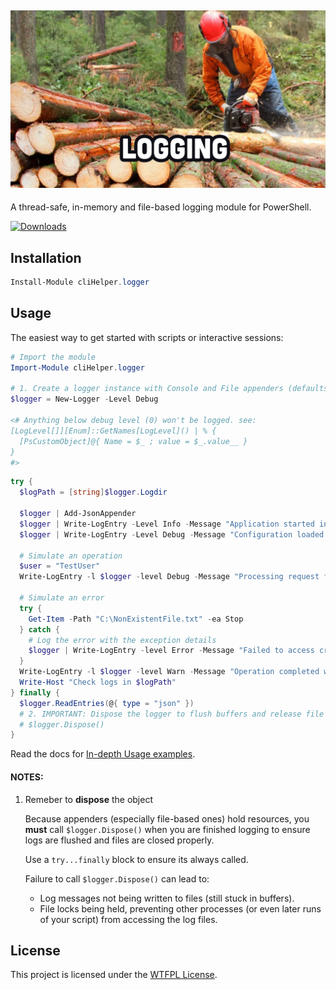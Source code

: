 ﻿## [![cliHelper.logger](docs/images/logging.png)](https://www.PowerShellgallery.com/packages/cliHelper.logger)

A thread-safe, in-memory and file-based logging module for PowerShell.

[![Downloads](https://img.shields.io/powershellgallery/dt/cliHelper.logger.svg?style=flat&logo=powershell&color=blue)](https://www.PowerShellgallery.com/packages/cliHelper.logger)

## Installation

```PowerShell
Install-Module cliHelper.logger
```

## Usage

The easiest way to get started with scripts or interactive sessions:

```PowerShell
# Import the module
Import-Module cliHelper.logger

# 1. Create a logger instance with Console and File appenders (defaults)
$logger = New-Logger -Level Debug

<# Anything below debug level (0) won't be logged. see:
[LogLevel[]][Enum]::GetNames[LogLevel]() | % {
  [PsCustomObject]@{ Name = $_ ; value = $_.value__ }
}
#>
```

```PowerShell
try {
  $logPath = [string]$logger.Logdir

  $logger | Add-JsonAppender
  $logger | Write-LogEntry -Level Info -Message "Application started in directory: $logPath"
  $logger | Write-LogEntry -Level Debug -Message "Configuration loaded."

  # Simulate an operation
  $user = "TestUser"
  Write-LogEntry -l $logger -level Debug -Message "Processing request for user: $user"

  # Simulate an error
  try {
    Get-Item -Path "C:\NonExistentFile.txt" -ea Stop
  } catch {
    # Log the error with the exception details
    $logger | Write-LogEntry -level Error -Message "Failed to access critical file." -Exception $_.Exception
  }
  Write-LogEntry -l $logger -level Warn -Message "Operation completed with warnings."
  Write-Host "Check logs in $logPath"
} finally {
  $logger.ReadEntries(@{ type = "json" })
  # 2. IMPORTANT: Dispose the logger to flush buffers and release file handles
  # $logger.Dispose()
}
```

Read the docs for [In-depth Usage examples](docs/Readme.md).

#### NOTES:

1. Remeber to **dispose** the object

    Because appenders (especially file-based ones) hold resources, you **must** call `$logger.Dispose()` when you are finished logging to ensure logs are flushed and files are closed properly.

    Use a `try...finally` block to ensure its always called.

    Failure to call `$logger.Dispose()` can lead to:
      *   Log messages not being written to files (still stuck in buffers).
      *   File locks being held, preventing other processes (or even later runs of your script) from accessing the log files.

## License

This project is licensed under the [WTFPL License](LICENSE).
